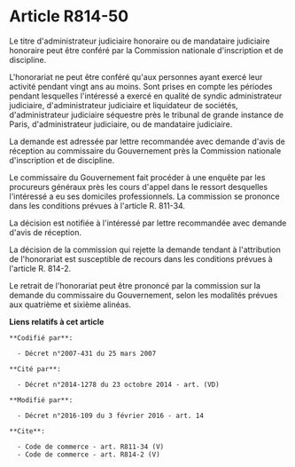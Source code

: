 # Article R814-50

Le titre d'administrateur judiciaire honoraire ou de mandataire judiciaire honoraire peut être conféré par la Commission
nationale d'inscription et de discipline. 

L'honorariat ne peut être conféré qu'aux personnes ayant exercé leur activité pendant vingt ans au moins. Sont prises en
compte les périodes pendant lesquelles l'intéressé a exercé en qualité de syndic administrateur judiciaire, d'administrateur
judiciaire et liquidateur de sociétés, d'administrateur judiciaire séquestre près le tribunal de grande instance de Paris,
d'administrateur judiciaire, ou de mandataire judiciaire. 

La demande est adressée par lettre recommandée avec demande d'avis de réception au commissaire du Gouvernement près la
Commission nationale d'inscription et de discipline. 

Le commissaire du Gouvernement fait procéder à une enquête par les procureurs généraux près les cours d'appel dans le ressort
desquelles l'intéressé a eu ses domiciles professionnels. La commission se prononce dans les conditions prévues à l'article
R. 811-34. 

La décision est notifiée à l'intéressé par lettre recommandée avec demande d'avis de réception. 

La décision de la commission qui rejette la demande tendant à l'attribution de l'honorariat est susceptible de recours dans
les conditions prévues à l'article R. 814-2. 

Le retrait de l'honorariat peut être prononcé par la commission sur la demande du commissaire du Gouvernement, selon les
modalités prévues aux quatrième et sixième alinéas.

**Liens relatifs à cet article**

	**Codifié par**:

	  - Décret n°2007-431 du 25 mars 2007

	**Cité par**:

	  - Décret n°2014-1278 du 23 octobre 2014 - art. (VD)

	**Modifié par**:

	  - Décret n°2016-109 du 3 février 2016 - art. 14

	**Cite**:

	  - Code de commerce - art. R811-34 (V)
	  - Code de commerce - art. R814-2 (V)
